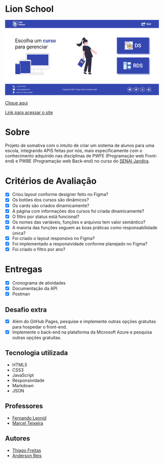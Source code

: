 # Lion School

![](./img/screenshot.jpg)

[Clique aqui](https://github.com/Thiago1223/lion-school)

[Link para acessar o site](https://thiago1223.github.io/lion-school/html/index.html)

# Sobre

Projeto de somativa com o intuito de criar um sistema de alunos para uma escola, integrando APIS feitas por nós, mais especificamente com o conhecimento adquirido nas disciplinas de PWFE (Programação web Front-end) e PWBE (Programação web Back-end) no curso do [SENAI Jandira](https://jandira.sp.senai.br/).

# Critérios de Avaliação 

- [x] Criou layout conforme designer feito no Figma?
- [x] Os botões dos cursos são dinâmicos?
- [x] Os cards são criados dinamicamente?
- [x] A página com informações dos cursos foi criada dinamicamente?
- [x] O filtro por status está funcional?
- [x] Os nomes das variáveis, funções e arquivos tem valor semântico?
- [x] A maioria das funções seguem as boas práticas como responsabilidade única?
- [x] Foi criado o layout responsivo no Figma?
- [x] Foi implementado a responsividade conforme planejado no Figma?
- [x] Foi criado o filtro por ano?

# Entregas

- [x] Cronograma de atividades
- [x] Documentação da API
- [x] Postman 

## Desafio extra

- [x] Além do GitHub Pages, pesquise e implemente outras opções gratuitas para hospedar o front-end.
- [x] Implemente o back-end na plataforma da Microsoft Azure e pesquisa outras opções gratuitas.

## Tecnologia utilizada 

- HTML5
- CSS3
- JavaScript
- Responsividade
- Markdown  
- JSON

## Professores
- [Fernando Leonid](https://github.com/fernandoleonid)
- [Marcel Teixeira](https://github.com/marcelnt)

## Autores
- [Thiago Freitas](https://github.com/Thiago1223)
- [Anderson Reis](https://github.com/Andersoreeis)
